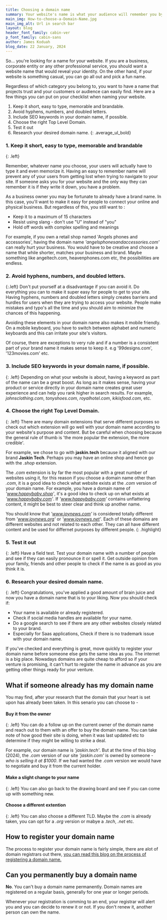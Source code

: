 ```yaml
---
title: Choosing a domain name
summary: Your website's name is what your audience will remember you by. Let's consider some things to have in mind when choosing your domain name.
main_img: How-to-choose-a-Domain-Name.jpg
main_img_alt: Url in search bar
layout: blog
header_font_family: cabin-ver
p_font_family: cabin-sans
author: James Koduah
blog_date: 22 January, 2024
---
```



So... you're looking for a name for your website.
If you are a business, corporate entity or any other professional service, you should want a website name that would reveal your identity. On the other hand, if your website is something casual, you can go all out and pick a fun name.

Regardless of which category you belong to, you want to have a name that projects trust and your customers or audience can easily find. Here are a few things you can put on your checklist when naming your website.

1. Keep it short, easy to type, memorable and brandable.
2. Avoid hyphens, numbers, and doubled letters.
3. Include SEO keywords in your domain name, if possible.
4. Choose the right Top Level Domain.
5. Test it out
6. Research your desired domain name.
{: .average_ul_bold}


### 1\. Keep it short, easy to type, memorable and brandable
{: .left}

Remember, whatever name you choose, your users will actually have to type it and even memorize it. Having an easy to remember name will prevent any of your users from getting lost when trying to navigate to your site. If someone asks you for your website and the only way they can remember it is if they write it down, you have a problem. 

As a business owner you may be fortunate to already have a brand name. In this case, you'll want to make it easy for people to connect your online and physical business. But regardless of this, you still want to :

* Keep it to a maximum of 15 characters
* Resist using slang - don't use "U" instead of "you"
* Hold off words with complex spelling and meanings

For example, if you own a retail shop named 'Angels phones and accessories', having the domain name *'angelsphonesandaccessories.com'* can really hurt your business. You would have to be creative and choose a name that while shorter, matches your business and brand. Maybe something like angeltech.com, heavenphones.com etc, the possibilities are endless.


### 2\. Avoid hyphens, numbers, and doubled letters.
{:.left}
Don't put yourself at a disadvantage if you can avoid it. Do everything you can to make it super easy for people to get to your site. Having hyphens, numbers and doubled letters simply creates barriers and hurdles for users when they are trying to access your website. People make mistakes and typo's all the time and you should aim to minimize the chances of this happening.

Avoiding these elements in your domain name also makes it mobile friendly. On a mobile keyboard, you have to switch between alphabet and numeric keyboards and this can irritate your site's visitors.

Of course, there are exceptions to very rule and if a number is a consistent part of your brand name it makes sense to keep it. e.g '99designs.com', '123movies.com' etc.


### 3. Include SEO keywords in your domain name, if possible.
{: .left}
Depending on what your website is about, having a keyword as part of the name can be a great boost. As long as it makes sense, having your product or service directly in your domain name creates great user experience and can help you rank higher in search results.
For example, *johnsclothing.com*, *tonyshoes.com*, *royalhotel.com*, *kikisfood.com*, etc.

### 4. Choose the right Top Level Domain.
{: .left}
There are many domain extensions that serve different purposes so check out which extension will go well with your domain name according to your website's purpose and content. But be careful when choosing because the general rule of thumb is 'the more popular the extension, the more credible'.

For example, we chose to go with **jaskin.tech** because it aligned with our brand **Jaskin Tech**. Perhaps you may have an online shop and hence go with the *.shop* extension.

The *.com* extension is by far the most popular with a great number of websites using it, for this reason if you choose a domain name other than *.com*, it is a good idea to check what website exists at the *.com* version of your domain name. For example, you have a domain name of *'www.happybaby.shop'*, it's a good idea to check up on what exists at *'www.happybaby.com'*. If *'www.happybaby.com'* contains unflattering content, it might be best to steer clear and think up another name.

You should know that *'www.joynews.com'* is considered totally different from *'www.joynews.org'* or *'www.joynews.net'*. Each of these domains are different websites and not related to each other. They can all have different content and be used for differnet purposes by different people.
{: .highlight} 

### 5. Test it out
{: .left}
Have a field test. Test your domain name with a number of people and see if they can easily pronounce it or spell it. Get outside opinion from your family, friends and other people to check if the name is as good as you think it is.

### 6. Research your desired domain name.
{: .left}
Congratulations, you've applied a good amount of brain juice and now you have a domain name that is to your liking. Now you should check if: 

* Your name is available or already registered.
* Check if social media handles are available for your name.
* Do a google search to see if there are any other websites closely related to your brand.
* Especially for Saas applications, Check if there is no trademark issue with your domain name.

If you've checked and everything is great, move quickly to register your domain name before someone else gets the same idea as you. The internet is a big place. Nowadays domains are quite cheap to afford so if your venture is promising, it can't hurt to register the name in advance as you are getting other things ready for your venture.


## What if someone already has my domain name
You may find, after your research that the domain that your heart is set upon has already been taken. In this senario you can choose to - 

#### Buy it from the owner
{: .left}
You can do a follow up on the current owner of the domain name and reach out to them with an offer to buy the domain name. You can take note of how good their site is doing, when it was last updated etc to determine if they might be willing to strike a deal.

For example, our domain name is *'jaskin.tech'*. But at the time of this blog (2024), the *.com* version of our site *'jaskin.com'* is owned by someone - *who is selling it at $1000*. If we had wanted the *.com* version we would have to negotiate and buy it from the current holder.

#### Make a slight change to your name
{: .left}
You can also go back to the drawing board and see if you can come up with something new.

#### Choose a different extention
{: .left}
You can also choose a different TLD. Maybe the *.com* is already taken, you can opt for a *.org* version or mabye a *.tech*, *.net* etc.



## How to register your domain name
The process to register your domain name is fairly simple, there are alot of domain registrars out there, [you can read this blog on the process of registering a domain name.](/)

## Can you permanently buy a domain name
**No**. You can't buy a domain name permanently. Domain names are registered on a regular basis, generally for one year or longer periods.

Whenever your registration is comming to an end, your registrar will alert you and you can decide to renew it or not. If you don't renew it, another person can own the name.